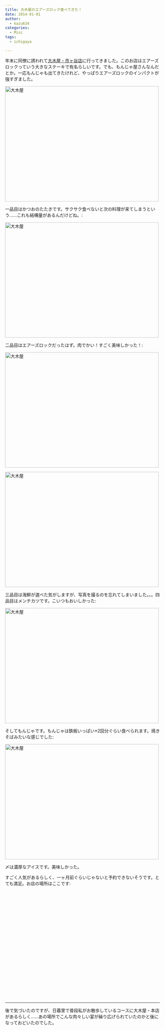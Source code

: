 ```yaml
---
title: 大木屋のエアーズロック食べてきた！
date: 2014-01-01
author:
  - kazu634
categories:
  - Misc
tags:
  - ichigaya

---
```

年末に同僚に誘われて<a href="http://r.gnavi.co.jp/gabr800/" onclick="__gaTracker('send', 'event', 'outbound-article', 'http://r.gnavi.co.jp/gabr800/', '大木屋・市ヶ谷店');">大木屋・市ヶ谷店</a>に行ってきました。このお店はエアーズロックっていう大きなステーキで有名らしいです。でも、もんじゃ屋さんなんだとか。一応もんじゃも出てきたけれど、やっぱりエアーズロックのインパクトが強すぎました。

<a href="http://www.flickr.com/photos/42332031@N02/11451259155/" onclick="__gaTracker('send', 'event', 'outbound-article', 'http://www.flickr.com/photos/42332031@N02/11451259155/', '');" title="大木屋 by kazu634, on Flickr"><img class="aligncenter" alt="大木屋" src="http://farm4.staticflickr.com/3809/11451259155_1516bf5077.jpg" width="500" height="375" /></a>

<!--more-->


  
一品目はかつおのたたきです。サクサク食べないと次の料理が来てしまうという……これも結構量があるんだけどね。:

<a href="http://www.flickr.com/photos/42332031@N02/11451122984/" onclick="__gaTracker('send', 'event', 'outbound-article', 'http://www.flickr.com/photos/42332031@N02/11451122984/', '');" title="大木屋 by kazu634, on Flickr"><img class="aligncenter" alt="大木屋" src="http://farm6.staticflickr.com/5534/11451122984_5c114dfd7c.jpg" width="500" height="375" /></a>

二品目はエアーズロックだったはず。肉でかい！すごく美味しかった！:

<a href="http://www.flickr.com/photos/42332031@N02/11451259155/" onclick="__gaTracker('send', 'event', 'outbound-article', 'http://www.flickr.com/photos/42332031@N02/11451259155/', '');" title="大木屋 by kazu634, on Flickr"><img class="aligncenter" alt="大木屋" src="http://farm4.staticflickr.com/3809/11451259155_1516bf5077.jpg" width="500" height="375" /></a>

<a href="http://www.flickr.com/photos/42332031@N02/11453934183/" onclick="__gaTracker('send', 'event', 'outbound-article', 'http://www.flickr.com/photos/42332031@N02/11453934183/', '');" title="大木屋 by kazu634, on Flickr"><img class="aligncenter" alt="大木屋" src="http://farm8.staticflickr.com/7432/11453934183_402cbfeaba.jpg" width="500" height="375" /></a>

三品目は海鮮が選べた気がしますが、写真を撮るのを忘れてしまいました。。。四品目はメンチカツです。こいつもおいしかった:

<a href="http://www.flickr.com/photos/42332031@N02/11453902434/" onclick="__gaTracker('send', 'event', 'outbound-article', 'http://www.flickr.com/photos/42332031@N02/11453902434/', '');" title="大木屋 by kazu634, on Flickr"><img class="aligncenter" alt="大木屋" src="http://farm4.staticflickr.com/3723/11453902434_ff213aeec8.jpg" width="500" height="375" /></a>

そしてもんじゃです。もんじゃは鉄板いっぱい×2回分ぐらい食べられます。焼きそばみたいな感じでした:

<a href="http://www.flickr.com/photos/42332031@N02/11478286113/" onclick="__gaTracker('send', 'event', 'outbound-article', 'http://www.flickr.com/photos/42332031@N02/11478286113/', '');" title="大木屋 by kazu634, on Flickr"><img class="aligncenter" alt="大木屋" src="http://farm4.staticflickr.com/3830/11478286113_97089b8b73.jpg" width="500" height="375" /></a>

〆は濃厚なアイスです。美味しかった。

すごく人気があるらしく、一ヶ月前ぐらいじゃないと予約できないそうです。とても満足。お店の場所はここです:

<div class="cgmp-centering-container-handle" align="center">
<div class="google-map-placeholder" id="2ea492cb64ab5fadb1504a623b04e9da" style="width: 350px; height: 350px;">
<div align="center" style="background:url('http://blog.kazu634.com/wp-content/plugins/comprehensive-google-map-plugin/assets/css/images/loading.gif') no-repeat 0 0 transparent !important; height:100px; width:100px; position: relative; top: 125px !important;">
</div>
</div>
  
<div class="direction-controls-placeholder" id="direction-controls-placeholder-2ea492cb64ab5fadb1504a623b04e9da" style="background: white; width: 350px; margin-top: 5px; border: 1px solid #EBEBEB; display: none; padding: 18px 0 9px 0;">
<div class="d_close-wrapper">
<a id="d_close" href="javascript:void(0)"> <img src="http://blog.kazu634.com/wp-content/plugins/comprehensive-google-map-plugin/assets/css/images/transparent.png" class="close" /> </a>
</div>
    
<div style="" id="travel_modes_div" class="dir-tm kd-buttonbar">
<a tabindex="3" class="kd-button kd-button-left selected" href="javascript:void(0)" id="dir_d_btn" title="By car"> <img class="dir-tm-d" src="http://blog.kazu634.com/wp-content/plugins/comprehensive-google-map-plugin/assets/css/images/transparent.png" /> </a> <a tabindex="3" class="kd-button kd-button-right" href="javascript:void(0)" id="dir_w_btn" title="Walking"> <img class="dir-tm-w" src="http://blog.kazu634.com/wp-content/plugins/comprehensive-google-map-plugin/assets/css/images/transparent.png" /> </a>
</div>
    
<div class="dir-clear">
</div>
    
<div id="dir_wps">
<div id="dir_wp_0" class="dir-wp">
<div class="dir-wp-hl">
<div id="dir_m_0" class="dir-m" style="cursor: -moz-grab;">
<div style="width: 24px; height: 24px; overflow: hidden; position: relative;">
<img style="position: absolute; left: 0px; top: -141px; -moz-user-select: none; border: 0px none; padding: 0px; margin: 0px;" src="http://blog.kazu634.com/wp-content/plugins/comprehensive-google-map-plugin/assets/css/images/directions.png" />
</div>
</div>
          
<div class="dir-input">
<div class="kd-input-text-wrp">
<input type="text" maxlength="2048" tabindex="4" value="" name="a_address" id="a_address" title="Start address" class="wp kd-input-text" autocomplete="off" autocorrect="off" />
</div>
</div>
</div>
</div>
      
<div class="dir-rev-wrapper">
<div id="dir_rev" title="Get reverse directions">
<a id="reverse-btn" href="javascript:void(0)" class="kd-button"> <img class="dir-reverse" src="http://blog.kazu634.com/wp-content/plugins/comprehensive-google-map-plugin/assets/css/images/transparent.png" /> </a>
</div>
</div>
      
<div id="dir_wp_1" class="dir-wp">
<div class="dir-wp-hl">
<div id="dir_m_1" class="dir-m" style="cursor: -moz-grab;">
<div style="width: 24px; height: 24px; overflow: hidden; position: relative;">
<img style="position: absolute; left: 0px; top: -72px; -moz-user-select: none; border: 0px none; padding: 0px; margin: 0px;" src="http://blog.kazu634.com/wp-content/plugins/comprehensive-google-map-plugin/assets/css/images/directions.png" />
</div>
</div>
          
<div class="dir-input">
<div class="kd-input-text-wrp">
<input type="text" maxlength="2048" tabindex="4" value="" name="b_address" id="b_address" title="End address" class="wp kd-input-text" autocomplete="off" autocorrect="off" />
</div>
</div>
</div>
</div>
</div>
    
<div id="dir_controls">
<div class="d_links">
<span id="d_options_toggle"> <a id="d_options_show" class="no-wrap" href="javascript:void(0)" style="display: none !important;">Show options</a> <a id="d_options_hide" class="no-wrap" href="javascript:void(0)" style="display: none !important;">Hide options</a> <b><span style="color: blue">Additional options</span></b> </span>
</div>
      
<div id="d_options" style="margin-bottom: 5px; text-align: left;">
<input type="checkbox" tabindex="5" name="2ea492cb64ab5fadb1504a623b04e9da_avoid_hway" id="2ea492cb64ab5fadb1504a623b04e9da_avoid_hway" /> <label for="2ea492cb64ab5fadb1504a623b04e9da_avoid_hway">Avoid highways</label> <input type="checkbox" tabindex="5" name="2ea492cb64ab5fadb1504a623b04e9da_avoid_tolls" id="2ea492cb64ab5fadb1504a623b04e9da_avoid_tolls" /> <label for="2ea492cb64ab5fadb1504a623b04e9da_avoid_tolls">Avoid tolls</label> <input type="radio" name="2ea492cb64ab5fadb1504a623b04e9da_travel_mode" id="2ea492cb64ab5fadb1504a623b04e9da_radio_km" /> <label for="2ea492cb64ab5fadb1504a623b04e9da_radio_km">KM</label> <input type="radio" name="2ea492cb64ab5fadb1504a623b04e9da_travel_mode" id="2ea492cb64ab5fadb1504a623b04e9da_radio_miles" checked="checked" /> <label for="2ea492cb64ab5fadb1504a623b04e9da_radio_miles">Miles</label>
</div>
      
<div class="dir-sub-cntn">
<button tabindex="6" name="btnG" type="submit" id="d_sub" class="kd-button kd-button-submit">Get Directions</button> <button tabindex="6" name="btnG" type="button" style="display: none;" id="print_sub" class="kd-button kd-button-submit">Print Directions</button>
</div>
</div>
</div>
  
<div id="rendered-directions-placeholder-2ea492cb64ab5fadb1504a623b04e9da" style="display: none; border: 1px solid #ddd; width: 350px; margin-top: 10px; direction: ltr; overflow: auto; height: 180px; padding: 5px;" class="rendered-directions-placeholder">
</div>
</div>

* * *

後で気づいたのですが、日暮里で普段私がお散歩しているコースに大木屋・本店があるらしく……あの場所でこんな肉々しい宴が繰り広げられていたのかと後になっておどいたのでした。
